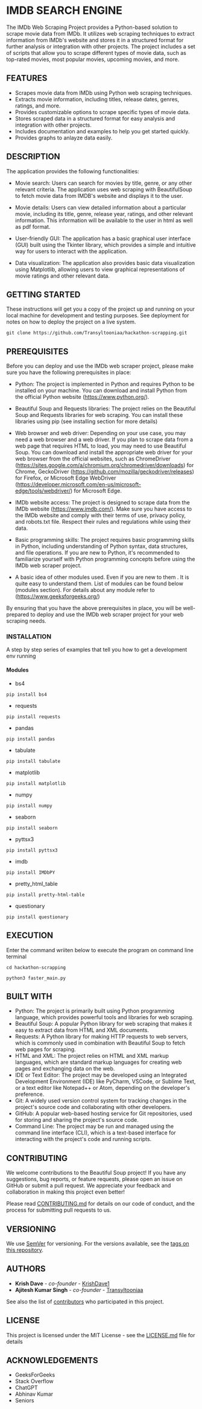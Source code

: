 # IMDB SEARCH ENGINE

The IMDb Web Scraping Project provides a Python-based solution to scrape movie data from IMDb. It utilizes web scraping techniques to extract information from IMDb's website and stores it in a structured format for further analysis or integration with other projects. The project includes a set of scripts that allow you to scrape different types of movie data, such as top-rated movies, most popular movies, upcoming movies, and more.

## FEATURES
* Scrapes movie data from IMDb using Python web scraping techniques.
* Extracts movie information, including titles, release dates, genres, ratings, and more.
* Provides customizable options to scrape specific types of movie data.
* Stores scraped data in a structured format for easy analysis and integration with other projects.
* Includes documentation and examples to help you get started quickly.
* Provides graphs to anlayze data easily.

## DESCRIPTION
The application provides the following functionalities:

* Movie search: Users can search for movies by title, genre, or any other relevant criteria. The application uses web scraping with BeautifulSoup to fetch movie data from IMDB's website and displays it to the user.

* Movie details: Users can view detailed information about a particular movie, including its title, genre, release year, ratings, and other relevant information. This information will be available to the user in html as well as pdf format.

* User-friendly GUI: The application has a basic graphical user interface (GUI) built using the Tkinter library, which provides a simple and intuitive way for users to interact with the application.

* Data visualization: The application also provides basic data visualization using Matplotlib, allowing users to view graphical representations of movie ratings and other relevant data.

## GETTING STARTED

These instructions will get you a copy of the project up and running on your local machine for development and testing purposes. See deployment for notes on how to deploy the project on a live system.

```
git clone https://github.com/Transyltooniaa/hackathon-scrapping.git
```

## PREREQUISITES
Before you can deploy and use the IMDb web scraper project, please make sure you have the following prerequisites in place:

* Python: The project is implemented in Python and requires Python to be installed on your machine. You can download and install Python from the official Python website (https://www.python.org/).

* Beautiful Soup and Requests libraries: The project relies on the Beautiful Soup and Requests libraries for web scraping. You can install these libraries using pip (see installing section for more details)

* Web browser and web driver: Depending on your use case, you may need a web browser and a web driver. If you plan to scrape data from a web page that requires HTML to load, you may need to use Beautiful Soup. You can download and install the appropriate web driver for your web browser from the official websites, such as ChromeDriver (https://sites.google.com/a/chromium.org/chromedriver/downloads) for Chrome, GeckoDriver (https://github.com/mozilla/geckodriver/releases) for Firefox, or Microsoft Edge WebDriver (https://developer.microsoft.com/en-us/microsoft-edge/tools/webdriver/) for Microsoft Edge.

* IMDb website access: The project is designed to scrape data from the IMDb website (https://www.imdb.com/). Make sure you have access to the IMDb website and comply with their terms of use, privacy policy, and robots.txt file. Respect their rules and regulations while using their data.

* Basic programming skills: The project requires basic programming skills in Python, including understanding of Python syntax, data structures, and file operations. If you are new to Python, it's recommended to familiarize yourself with Python programming concepts before using the IMDb web scraper project.

* A basic idea of other modules used. Even if you are new to them . It is quite easy to understand them. List of modules can be found below (modules section). For details about any module refer to (https://www.geeksforgeeks.org/)

By ensuring that you have the above prerequisites in place, you will be well-prepared to deploy and use the IMDb web scraper project for your web scraping needs.


### INSTALLATION

A step by step series of examples that tell you how to get a development env running


#### Modules
* bs4
```
pip install bs4 
```
* requests
```
pip install requests
```
* pandas
```
pip install pandas
```
* tabulate 
```
pip install tabulate
```
* matplotlib
```
pip install matplotlib
```
* numpy
```
pip install numpy
```
* seaborn
```
pip install seaborn
```
* pyttsx3
```
pip install pyttsx3
```
* imdb
```
pip install IMDbPY
```
* pretty_html_table
```
pip install pretty-html-table
```
* questionary
``` 
pip install questionary
```

## EXECUTION
Enter the command wriiten below to execute the program on command line terminal
``` 
cd hackathon-scrapping
```
```
python3 faster_main.py
```

## BUILT WITH

* Python: The project is primarily built using Python programming language, which provides powerful tools and libraries for web scraping.
* Beautiful Soup: A popular Python library for web scraping that makes it easy to extract data from HTML and XML documents.
* Requests: A Python library for making HTTP requests to web servers, which is commonly used in combination with Beautiful Soup to fetch web pages for scraping.
* HTML and XML: The project relies on HTML and XML markup languages, which are standard markup languages for creating web pages and exchanging data on the web.
* IDE or Text Editor: The project may be developed using an Integrated Development Environment (IDE) like PyCharm, VSCode, or Sublime Text, or a text editor like Notepad++ or Atom, depending on the developer's preference.
* Git: A widely used version control system for tracking changes in the project's source code and collaborating with other developers.
* GitHub: A popular web-based hosting service for Git repositories, used for storing and sharing the project's source code.
* Command Line: The project may be run and managed using the command line interface (CLI), which is a text-based interface for interacting with the project's code and running scripts.

## CONTRIBUTING

We welcome contributions to the Beautiful Soup project! If you have any suggestions, bug reports, or feature requests, please open an issue on GitHub or submit a pull request. We appreciate your feedback and collaboration in making this project even better!

Please read [CONTRIBUTING.md](https://gist.github.com/PurpleBooth/b24679402957c63ec426) for details on our code of conduct, and the process for submitting pull requests to us.

## VERSIONING

We use [SemVer](http://semver.org/) for versioning. For the versions available, see the [tags on this repository](https://github.com/your/project/tags). 

## AUTHORS

* **Krish Dave** - *co-founder* - [KrishDave1](https://github.com/KrishDave1)
* **Ajitesh Kumar Singh** - *co-founder* - [Transyltooniaa](https://github.com/Transyltooniaa)



See also the list of [contributors](https://github.com/your/project/contributors) who participated in this project.

## LICENSE

This project is licensed under the MIT License - see the [LICENSE.md](LICENSE.md) file for details

## ACKNOWLEDGEMENTS
* GeeksForGeeks
* Stack Overflow
* ChatGPT
* Abhinav Kumar
* Seniors
